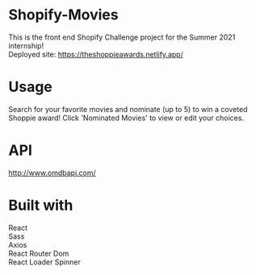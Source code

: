 # Shopify-Movies

This is the front end Shopify Challenge project for the Summer 2021 internship!
<br>
Deployed site: https://theshoppieawards.netlify.app/
<br>

# Usage

Search for your favorite movies and nominate (up to 5) to win a coveted Shoppie award! Click 'Nominated Movies' to view or edit your choices. 
<br>

# API

http://www.omdbapi.com/
<br>

# Built with

React<br>
Sass<br>
Axios<br>
React Router Dom<br>
React Loader Spinner

